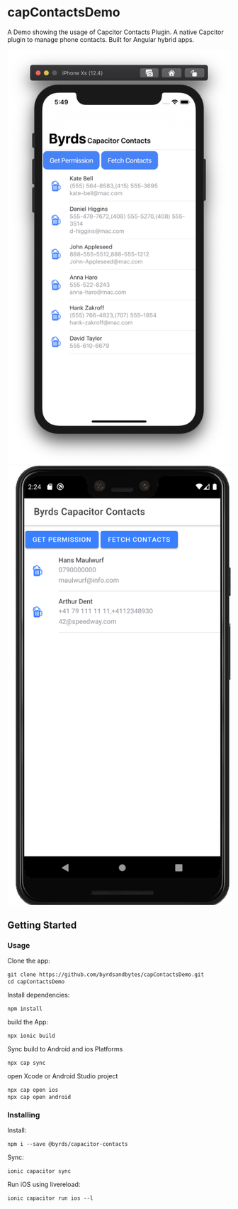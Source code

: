 # capContactsDemo

A Demo showing the usage of Capcitor Contacts Plugin. A native Capcitor plugin to manage phone contacts. Built for Angular hybrid apps.

![alt text](https://github.com/byrdsandbytes/capContactsDemo/raw/master/imgs/screenIOS.png "iOS Screenshot")
![alt text](https://github.com/byrdsandbytes/capContactsDemo/raw/master/imgs/screenPixel.png "Android Screenshot")


## Getting Started

### Usage

Clone the app:
``````
git clone https://github.com/byrdsandbytes/capContactsDemo.git
cd capContactsDemo
``````

Install dependencies:
``````
npm install
``````

build the App:
```
npx ionic build
```

Sync build to Android and ios Platforms
`````
npx cap sync
`````

open Xcode or Android Studio project

```
npx cap open ios 
npx cap open android
```



### Installing

Install:
```
npm i --save @byrds/capacitor-contacts
```
Sync:
````
ionic capacitor sync
````
Run iOS using livereload:
````
ionic capacitor run ios --l
````